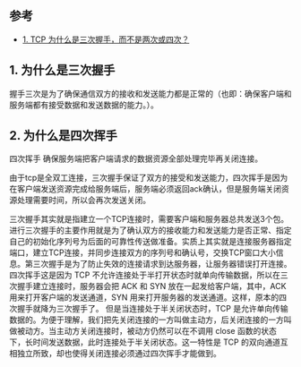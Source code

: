 ## 参考

- [1. TCP 为什么是三次握手，而不是两次或四次？](https://www.zhihu.com/question/24853633)

## 1. 为什么是三次握手

握手三次是为了确保通信双方的接收和发送能力都是正常的（也即：确保客户端和服务端都有接受数据和发送数据的能力。）。

## 2. 为什么是四次挥手

四次挥手 确保服务端把客户端请求的数据资源全部处理完毕再关闭连接。

由于tcp是全双工连接，三次握手保证了双方的接受和发送能力，四次挥手是因为在客户端发送资源完成给服务端后，服务端必须返回ack确认，但是服务端关闭资源处理需要时间，所以会再次发送关闭。

三次握手其实就是指建立一个TCP连接时，需要客户端和服务器总共发送3个包。进行三次握手的主要作用就是为了确认双方的接收能力和发送能力是否正常、指定自己的初始化序列号为后面的可靠性传送做准备。实质上其实就是连接服务器指定端口，建立TCP连接，并同步连接双方的序列号和确认号，交换TCP窗口大小信息。第三次握手是为了防止失效的连接请求到达服务器，让服务器错误打开连接。
四次挥手这是因为 TCP 不允许连接处于半打开状态时就单向传输数据，所以在三次握手建立连接时，服务器会把 ACK 和 SYN 放在一起发给客户端，其中，ACK 用来打开客户端的发送通道，SYN 用来打开服务器的发送通道。这样，原本的四次握手就降为三次握手了。
但是当连接处于半关闭状态时，TCP 是允许单向传输数据的。为便于理解，我们把先关闭连接的一方叫做主动方，后关闭连接的一方叫做被动方。当主动方关闭连接时，被动方仍然可以在不调用 close 函数的状态下，长时间发送数据，此时连接处于半关闭状态。这一特性是 TCP 的双向通道互相独立所致，却也使得关闭连接必须通过四次挥手才能做到。
